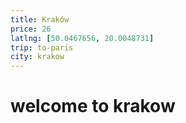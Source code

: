 ```yaml
---
title: Kraków
price: 26
latlng: [50.0467656, 20.0048731]
trip: to-paris
city: krakow
---
```


# welcome to krakow